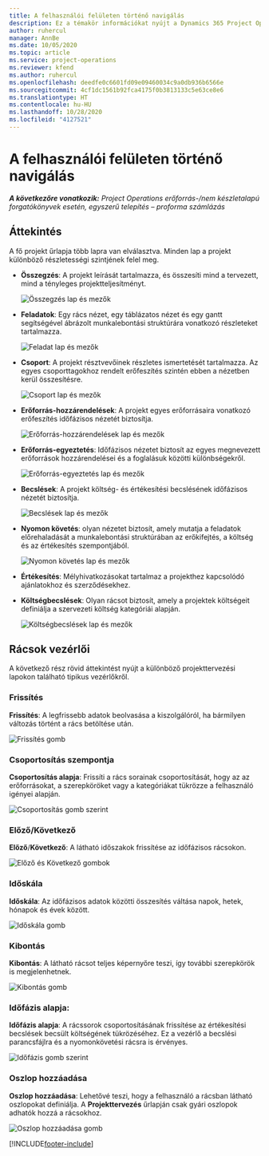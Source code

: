 ```yaml
---
title: A felhasználói felületen történő navigálás
description: Ez a témakör információkat nyújt a Dynamics 365 Project Operations Projektmenedzsment funkciójáról.
author: ruhercul
manager: AnnBe
ms.date: 10/05/2020
ms.topic: article
ms.service: project-operations
ms.reviewer: kfend
ms.author: ruhercul
ms.openlocfilehash: deedfe0c6601fd09e09460034c9a0db936b6566e
ms.sourcegitcommit: 4cf1dc1561b92fca4175f0b3813133c5e63ce8e6
ms.translationtype: HT
ms.contentlocale: hu-HU
ms.lasthandoff: 10/28/2020
ms.locfileid: "4127521"
---
```

# <a name="navigating-the-user-interface"></a>A felhasználói felületen történő navigálás

_**A következőre vonatkozik:** Project Operations erőforrás-/nem készletalapú forgatókönyvek esetén, egyszerű telepítés – proforma számlázás_

## <a name="overview"></a>Áttekintés

A fő projekt űrlapja több lapra van elválasztva. Minden lap a projekt különböző részletességi szintjének felel meg.

- **Összegzés**: A projekt leírását tartalmazza, és összesíti mind a tervezett, mind a tényleges projektteljesítményt.

    ![Összegzés lap és mezők](media/navigation7.png)

- **Feladatok**: Egy rács nézet, egy táblázatos nézet és egy gantt segítségével ábrázolt munkalebontási struktúrára vonatkozó részleteket tartalmazza.

    ![Feladat lap és mezők](media/navigation8.png)

- **Csoport**: A projekt résztvevőinek részletes ismertetését tartalmazza. Az egyes csoporttagokhoz rendelt erőfeszítés szintén ebben a nézetben kerül összesítésre.

    ![Csoport lap és mezők](media/navigation9.png)

- **Erőforrás-hozzárendelések**: A projekt egyes erőforrásaira vonatkozó erőfeszítés időfázisos nézetét biztosítja.

    ![Erőforrás-hozzárendelések lap és mezők](media/navigation10.png)

- **Erőforrás-egyeztetés**: Időfázisos nézetet biztosít az egyes megnevezett erőforrások hozzárendelései és a foglalásuk közötti különbségekről.

    ![Erőforrás-egyeztetés lap és mezők](media/navigation11.png)

- **Becslések**: A projekt költség- és értékesítési becslésének időfázisos nézetét biztosítja.

    ![Becslések lap és mezők](media/navigation12.png)

- **Nyomon követés**: olyan nézetet biztosít, amely mutatja a feladatok előrehaladását a munkalebontási struktúrában az erőkifejtés, a költség és az értékesítés szempontjából.

    ![Nyomon követés lap és mezők](media/navigation13.png)

- **Értékesítés**: Mélyhivatkozásokat tartalmaz a projekthez kapcsolódó ajánlatokhoz és szerződésekhez.

- **Költségbecslések**: Olyan rácsot biztosít, amely a projektek költségeit definiálja a szervezeti költség kategóriái alapján.

    ![Költségbecslések lap és mezők](media/navigation14.png)

## <a name="grid-controls"></a>Rácsok vezérlői

A következő rész rövid áttekintést nyújt a különböző projekttervezési lapokon található tipikus vezérlőkről.

### <a name="refresh"></a>Frissítés

**Frissítés**: A legfrissebb adatok beolvasása a kiszolgálóról, ha bármilyen változás történt a rács betöltése után.

![Frissítés gomb](media/navigation7.png)

### <a name="group-by"></a>Csoportosítás szempontja

**Csoportosítás alapja**: Frissíti a rács sorainak csoportosítását, hogy az az erőforrásokat, a szerepköröket vagy a kategóriákat tükrözze a felhasználó igényei alapján.

![Csoportosítás gomb szerint](media/navigation6.png)

### <a name="previousnext"></a>Előző/Következő

**Előző**/**Következő**: A látható időszakok frissítése az időfázisos rácsokon.

![Előző és Következő gombok](media/navigation2.png)

### <a name="timescale"></a>Időskála

**Időskála**: Az időfázisos adatok közötti összesítés váltása napok, hetek, hónapok és évek között.

![Időskála gomb](media/navigation3.png)

### <a name="expand"></a>Kibontás

**Kibontás**: A látható rácsot teljes képernyőre teszi, így további szerepkörök is megjelenhetnek.

![Kibontás gomb](media/navigation4.png)

### <a name="time-phase-by"></a>Időfázis alapja:

**Időfázis alapja**: A rácssorok csoportosításának frissítése az értékesítési becslések becsült költségének tükrözéséhez. Ez a vezérlő a becslési parancsfájlra és a nyomonkövetési rácsra is érvényes.

![Időfázis gomb szerint](media/navigation0.png)

### <a name="add-column"></a>Oszlop hozzáadása

**Oszlop hozzáadása**: Lehetővé teszi, hogy a felhasználó a rácsban látható oszlopokat definiálja. A **Projekttervezés** űrlapján csak gyári oszlopok adhatók hozzá a rácsokhoz.

![Oszlop hozzáadása gomb](media/navigation5.png)


[!INCLUDE[footer-include](../includes/footer-banner.md)]